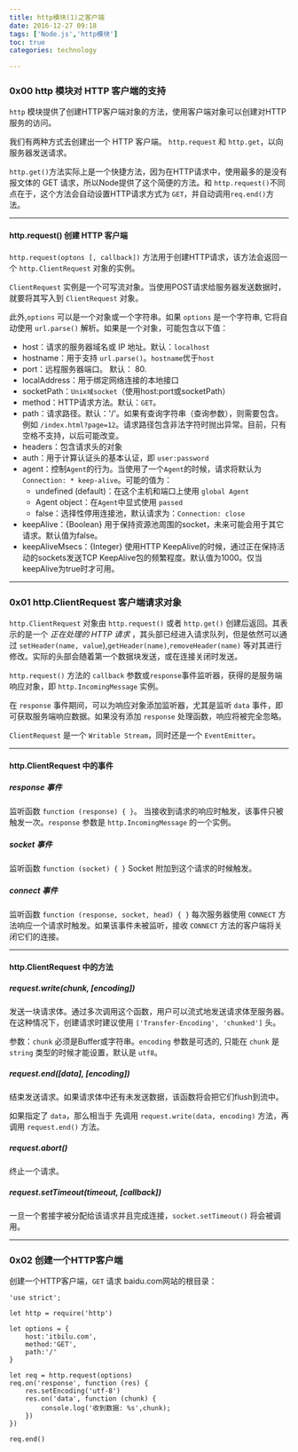 ```yaml
---
title: http模块(1)之客户端  
date: 2016-12-27 09:18               
tags: ['Node.js','http模块']
toc: true
categories: technology

---
```

### 0x00 http 模块对 HTTP 客户端的支持
`http` 模块提供了创建HTTP客户端对象的方法，使用客户端对象可以创建对HTTP服务的访问。

我们有两种方式去创建出一个 HTTP 客户端。 `http.request` 和 `http.get`，以向服务器发送请求。

`http.get()`方法实际上是一个快捷方法，因为在HTTP请求中，使用最多的是没有报文体的 GET 请求，所以Node提供了这个简便的方法。和 `http.request()`不同点在于，这个方法会自动设置HTTP请求方式为 `GET`，并自动调用`req.end()`方法。

---
#### http.request() 创建 HTTP 客户端

`http.request(optons [, callback])` 方法用于创建HTTP请求，该方法会返回一个 `http.ClientRequest` 对象的实例。  

`ClientRequest` 实例是一个可写流对象。当使用POST请求给服务器发送数据时，就要将其写入到 `ClientRequest` 对象。

此外,`options` 可以是一个对象或一个字符串。如果 `options` 是一个字符串, 它将自动使用 `url.parse()` 解析。如果是一个对象，可能包含以下值：

* host：请求的服务器域名或 IP 地址。默认：`localhost`
* hostname：用于支持 `url.parse()`。`hostname`优于`host`
* port：远程服务器端口。 默认： 80.
* localAddress：用于绑定网络连接的本地接口
* socketPath：`Unix域socket`（使用host:port或socketPath）
* method：HTTP请求方法。默认：`GET`。
* path：请求路径。默认：'/'。如果有查询字符串（查询参数），则需要包含。例如 `/index.html?page=12`。请求路径包含非法字符时抛出异常。目前，只有空格不支持，以后可能改变。
* headers：包含请求头的对象
* auth：用于计算认证头的基本认证，即 `user:password`
* agent：控制`Agent`的行为。当使用了一个`Agent`的时候，请求将默认为 `Connection: * keep-alive`。可能的值为：
    * undefined (default)：在这个主机和端口上使用 `global Agent`
    * Agent object：在`Agent`中显式使用 `passed`
    * false：选择性停用连接池，默认请求为：`Connection: close`
* keepAlive：{Boolean} 用于保持资源池周围的socket，未来可能会用于其它请求。默认值为false。
* keepAliveMsecs：{Integer} 使用HTTP KeepAlive的时候，通过正在保持活动的sockets发送TCP KeepAlive包的频繁程度。默认值为1000。仅当keepAlive为true时才可用。




---
### 0x01 http.ClientRequest 客户端请求对象
`http.ClientRequest` 对象由 `http.request()` 或者 `http.get()` 创建后返回。其表示的是一个 _正在处理的 HTTP 请求_ ，其头部已经进入请求队列，但是依然可以通过 `setHeader(name, value`),`getHeader(name)`,`removeHeader(name)` 等对其进行修改。实际的头部会随着第一个数据块发送，或在连接关闭时发送。

 `http.request()` 方法的 `callback` 参数或`response`事件监听器，获得的是服务端响应对象，即 `http.IncomingMessage` 实例。

在 `response` 事件期间，可以为响应对象添加监听器，尤其是监听 `data` 事件，即可获取服务端响应数据。如果没有添加 `response` 处理函数，响应将被完全忽略。

`ClientRequest` 是一个 `Writable Stream`，同时还是一个 `EventEmitter`。

---
#### http.ClientRequest 中的事件

##### response 事件

监听函数 `function (response) { }`。
当接收到请求的响应时触发，该事件只被触发一次。`response` 参数是 `http.IncomingMessage` 的一个实例。

##### socket 事件
监听函数 `function (socket) { }` Socket 附加到这个请求的时候触发。

##### connect 事件
监听函数 `function (response, socket, head) { }`
每次服务器使用 `CONNECT` 方法响应一个请求时触发。如果该事件未被监听，接收 `CONNECT` 方法的客户端将关闭它们的连接。


---
#### http.ClientRequest 中的方法

##### request.write(chunk, [encoding])

发送一块请求体。通过多次调用这个函数，用户可以流式地发送请求体至服务器。在这种情况下，创建请求时建议使用 `['Transfer-Encoding', 'chunked']` 头。

参数：`chunk` 必须是Buffer或字符串。`encoding` 参数是可选的, 只能在 `chunk` 是 `string` 类型的时候才能设置，默认是 `utf8`。

##### request.end([data], [encoding])

结束发送请求。如果请求体中还有未发送数据，该函数将会把它们flush到流中。

如果指定了 `data`，那么相当于 先调用 `request.write(data, encoding)` 方法，再调用 `request.end()` 方法。

##### request.abort()

终止一个请求。

##### request.setTimeout(timeout, [callback])

一旦一个套接字被分配给该请求并且完成连接，`socket.setTimeout()` 将会被调用。



---
### 0x02 创建一个HTTP客户端

创建一个HTTP客户端，`GET` 请求 baidu.com网站的根目录：

```
'use strict';

let http = require('http')

let options = {
    host:'itbilu.com',
    method:'GET',
    path:'/'
}

let req = http.request(options)
req.on('response', function (res) {
    res.setEncoding('utf-8')
    res.on('data', function (chunk) {
        console.log('收到数据: %s',chunk);
    })
})

req.end()
```

